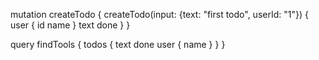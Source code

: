 mutation createTodo {
  createTodo(input: {text: "first todo", userId: "1"}) {
    user {
      id
      name
    }
    text
    done
  }
}

query findTools {
  todos {
    text
    done
    user {
      name
    }
  }
}
